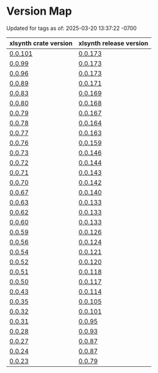 # Version Map

Updated for tags as of: 2025-03-20 13:37:22 -0700

| xlsynth crate version                                                     | xlsynth release version                                             |
| ------------------------------------------------------------------------- | ------------------------------------------------------------------- |
| [0.0.101](https://github.com/xlsynth/xlsynth-crate/releases/tag/v0.0.101) | [0.0.173](https://github.com/xlsynth/xlsynth/releases/tag/v0.0.173) |
| [0.0.99](https://github.com/xlsynth/xlsynth-crate/releases/tag/v0.0.99)   | [0.0.173](https://github.com/xlsynth/xlsynth/releases/tag/v0.0.173) |
| [0.0.96](https://github.com/xlsynth/xlsynth-crate/releases/tag/v0.0.96)   | [0.0.173](https://github.com/xlsynth/xlsynth/releases/tag/v0.0.173) |
| [0.0.89](https://github.com/xlsynth/xlsynth-crate/releases/tag/v0.0.89)   | [0.0.171](https://github.com/xlsynth/xlsynth/releases/tag/v0.0.171) |
| [0.0.83](https://github.com/xlsynth/xlsynth-crate/releases/tag/v0.0.83)   | [0.0.169](https://github.com/xlsynth/xlsynth/releases/tag/v0.0.169) |
| [0.0.80](https://github.com/xlsynth/xlsynth-crate/releases/tag/v0.0.80)   | [0.0.168](https://github.com/xlsynth/xlsynth/releases/tag/v0.0.168) |
| [0.0.79](https://github.com/xlsynth/xlsynth-crate/releases/tag/v0.0.79)   | [0.0.167](https://github.com/xlsynth/xlsynth/releases/tag/v0.0.167) |
| [0.0.78](https://github.com/xlsynth/xlsynth-crate/releases/tag/v0.0.78)   | [0.0.164](https://github.com/xlsynth/xlsynth/releases/tag/v0.0.164) |
| [0.0.77](https://github.com/xlsynth/xlsynth-crate/releases/tag/v0.0.77)   | [0.0.163](https://github.com/xlsynth/xlsynth/releases/tag/v0.0.163) |
| [0.0.76](https://github.com/xlsynth/xlsynth-crate/releases/tag/v0.0.76)   | [0.0.159](https://github.com/xlsynth/xlsynth/releases/tag/v0.0.159) |
| [0.0.73](https://github.com/xlsynth/xlsynth-crate/releases/tag/v0.0.73)   | [0.0.146](https://github.com/xlsynth/xlsynth/releases/tag/v0.0.146) |
| [0.0.72](https://github.com/xlsynth/xlsynth-crate/releases/tag/v0.0.72)   | [0.0.144](https://github.com/xlsynth/xlsynth/releases/tag/v0.0.144) |
| [0.0.71](https://github.com/xlsynth/xlsynth-crate/releases/tag/v0.0.71)   | [0.0.143](https://github.com/xlsynth/xlsynth/releases/tag/v0.0.143) |
| [0.0.70](https://github.com/xlsynth/xlsynth-crate/releases/tag/v0.0.70)   | [0.0.142](https://github.com/xlsynth/xlsynth/releases/tag/v0.0.142) |
| [0.0.67](https://github.com/xlsynth/xlsynth-crate/releases/tag/v0.0.67)   | [0.0.140](https://github.com/xlsynth/xlsynth/releases/tag/v0.0.140) |
| [0.0.63](https://github.com/xlsynth/xlsynth-crate/releases/tag/v0.0.63)   | [0.0.133](https://github.com/xlsynth/xlsynth/releases/tag/v0.0.133) |
| [0.0.62](https://github.com/xlsynth/xlsynth-crate/releases/tag/v0.0.62)   | [0.0.133](https://github.com/xlsynth/xlsynth/releases/tag/v0.0.133) |
| [0.0.60](https://github.com/xlsynth/xlsynth-crate/releases/tag/v0.0.60)   | [0.0.133](https://github.com/xlsynth/xlsynth/releases/tag/v0.0.133) |
| [0.0.59](https://github.com/xlsynth/xlsynth-crate/releases/tag/v0.0.59)   | [0.0.126](https://github.com/xlsynth/xlsynth/releases/tag/v0.0.126) |
| [0.0.56](https://github.com/xlsynth/xlsynth-crate/releases/tag/v0.0.56)   | [0.0.124](https://github.com/xlsynth/xlsynth/releases/tag/v0.0.124) |
| [0.0.54](https://github.com/xlsynth/xlsynth-crate/releases/tag/v0.0.54)   | [0.0.121](https://github.com/xlsynth/xlsynth/releases/tag/v0.0.121) |
| [0.0.52](https://github.com/xlsynth/xlsynth-crate/releases/tag/v0.0.52)   | [0.0.120](https://github.com/xlsynth/xlsynth/releases/tag/v0.0.120) |
| [0.0.51](https://github.com/xlsynth/xlsynth-crate/releases/tag/v0.0.51)   | [0.0.118](https://github.com/xlsynth/xlsynth/releases/tag/v0.0.118) |
| [0.0.50](https://github.com/xlsynth/xlsynth-crate/releases/tag/v0.0.50)   | [0.0.117](https://github.com/xlsynth/xlsynth/releases/tag/v0.0.117) |
| [0.0.43](https://github.com/xlsynth/xlsynth-crate/releases/tag/v0.0.43)   | [0.0.114](https://github.com/xlsynth/xlsynth/releases/tag/v0.0.114) |
| [0.0.35](https://github.com/xlsynth/xlsynth-crate/releases/tag/v0.0.35)   | [0.0.105](https://github.com/xlsynth/xlsynth/releases/tag/v0.0.105) |
| [0.0.32](https://github.com/xlsynth/xlsynth-crate/releases/tag/v0.0.32)   | [0.0.101](https://github.com/xlsynth/xlsynth/releases/tag/v0.0.101) |
| [0.0.31](https://github.com/xlsynth/xlsynth-crate/releases/tag/v0.0.31)   | [0.0.95](https://github.com/xlsynth/xlsynth/releases/tag/v0.0.95)   |
| [0.0.28](https://github.com/xlsynth/xlsynth-crate/releases/tag/v0.0.28)   | [0.0.93](https://github.com/xlsynth/xlsynth/releases/tag/v0.0.93)   |
| [0.0.27](https://github.com/xlsynth/xlsynth-crate/releases/tag/v0.0.27)   | [0.0.87](https://github.com/xlsynth/xlsynth/releases/tag/v0.0.87)   |
| [0.0.24](https://github.com/xlsynth/xlsynth-crate/releases/tag/v0.0.24)   | [0.0.87](https://github.com/xlsynth/xlsynth/releases/tag/v0.0.87)   |
| [0.0.23](https://github.com/xlsynth/xlsynth-crate/releases/tag/v0.0.23)   | [0.0.79](https://github.com/xlsynth/xlsynth/releases/tag/v0.0.79)   |
